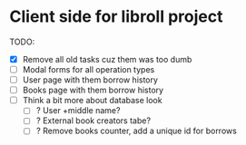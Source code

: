 # Client side for libroll project

TODO:
- [x] Remove all old tasks cuz them was too dumb
- [ ] Modal forms for all operation types
- [ ] User page with them borrow history
- [ ] Books page with them borrow history
- [ ] Think a bit more about database look
  - [ ] ? User +middle name?
  - [ ] ? External book creators tabe?
  - [ ] ? Remove books counter, add a unique id for borrows
